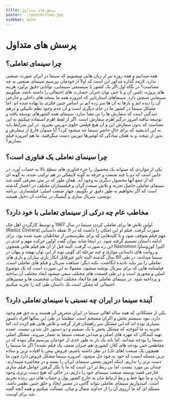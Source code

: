 ```yaml
---
title: پرسش های متداول
poster: ../poster/faq.jpg
sidebar: auto
---
```


# پرسش های متداول

## چرا سینمای تعاملی؟

همه میدانیم و همه روزه نیز از زبان هایی میشنویم که سینما در ایران صورت صنعتی ندارد. لازمه گذاره مذکور این است که اولاً از خودمان بپرسیم سینمای صنعتی به چه معناست؟ در نگاه اول اگر یک کشور یا سیستمی سینمایی، توانایی دقیق برآورد هزینه های پروژه، تامین آن و یا حتی توان جبران خسارت های احتمالی را داشته باشد، میگوییم سینمایی صنعتی دارد. سینماهای استارتاپی که امروزه همه ما نسخه های داخلی و خارجی آن را دیده ایم و بارها به آن ها سر زده ایم بر اساس چنین فکری بنا نهاده شده اند. اما مشکل سینما در کشور ما در جای دیگری است و آن عدم وجود نظم تکنیکی و درهم تنیدگیی است که سفارش ها را بی معنا سازد. سینمای همه کشورهای توسعه یافته و توسعه نیافته امروز درگیر اهرم سفارش است. اگر از لفظ اهرم استفاده میکنیم به این معناست که بدون سفارش این و آن هیچ فیلمی جلوی دوربین نمیرود. در این شرایط باید به این اندیشید که برای حالِ حاضرِ سینما چه میشود کرد؟
آیا میتوان فارغ از سفارش و بدور از نتیجه، و به همان سادگی که لومیرها دوربین دست میگرفتند، ما هم امروزه فیلم بسازیم؟

## چرا سینمای تعاملی یک فناوری است؟

یکی از مواردی که میتواند یک محصول را جزء فناوری های سطح بالا به حساب آورد، در جایی است که دو یا چند صنعت و حرفه به گونه لاینفکی در هم ترکیب شده، به گونه ای که از جمع آنها محصول دیگری به وجود آید. همان طور که در متن معرفی گفته شد سینمای تعاملی حاصل تجربه و تلاش صنعت گران و فیلمسازان مختلف در اعصار گذشته است که اگر بخواهیم به طور دقیق تر بگوییم، چهار صنعت اصلی؛ فیلمسازی، برنامه نویسی، سریال سازی و گیمینگ در ساخت آن دخیل هستند.

## مخاطب عام چه درکی از سینمای تعاملی با خود دارد؟

اولین تلاش ها برای تعاملی کردن سینما در سال 1967 و توسط کارگردن اهل چک (Radúz Činčera) صورت گرفت. فیلم او این امکان را داشت که در 9 نقطه داستانی مهم فیلم متوقف شود و با کلیدهایی که برای نظرسنجی از مخاطبان تعبیه شده بود، برای ادامه داستان تصمیم گرفته شود. در اینجا شاید بتوان گفت اولین حرکت مهم و جدی در این ره صورت گرفت. البته قبل از آن هم فیلم هایی همچون Rashomon اکیرا کوروساوا و روایت های داستانی موازی و چند مرحله ای گویی نوید از این توان نهفته و پنهان در سینما میدادند. در طی 60 سال گذشته البته تاثیر غیرقابل انکار بازی سازان و بازی های تعاملی را نیز نباید نادیده انگاشت.
نکته دیگر؛ شباهت سریال و فیلم های تعاملی است. فیلمنامه هایی که برای سریال نوشته میشود، معمولا به این صورت است که یک موضوع اصلی و محوری است و در طی قسمت های مختلف سعی میشود ابعاد مختلف آن ساخته و پرداخته شود. در سینمای تعاملی هم ما ابعاد مختلف انتخاب شخصیت ها و مسیرهای احتمالی که ممکن است یک داستان طی کند را تجربه میکنیم.

## آینده سینما در ایران چه نسبتی با سینمای تعاملی دارد؟

یکی از مشکلاتی که همه ساله اهالی سینما در ایران متعرض آن هستند و به حق هم وجود دارد، نبود سیستم پخش و اکران منسجم است. مطمئناً در طی این سالها افراد دلسوز بسیاری بوده اند که این مشکل سر راهشان قرار گرفته و تلاش هایی هم کرده اند، اما تجربه به ما آموخته که مشکل پخش با یک تصمیم و دو دستور حل شدنی نیست. عمده تهیه کنندگان که مهره های اصلی و میدانی صنعت سینما به شمار میروند، مشکل اصلی سینما را بودجه میدانند. اما باید یک بار به طور جدی از خودمان بپرسیم مگر نبوده که در مقاطعی حتی بودجه های کلان کشوری هم جبران ضعف یک فیلم نشده؟
اگر ما سینما را همچون یک صنعت (های تک) در نظر داشته باشیم، فروش پیش پا افتاده ترین و ساده ترین مسئله ایست که خود به خود حل میشود. امروزه سینما مشکل فروش دارد چون ما دست برتر را نداریم. اینکه امروز بعضی سینمای ایران را بسته و در محاصره میپندارند، چندان بی مورد نیست. اما بی ربط تر این است که ما با بکار گرفتن عوامل فیلم سازی خارجی قصد توسعه صنعت سینمای خود را داریم، در حالی که هیچ دست برتری وجود ندارد و ما تنها خط و ربط ارتباط مان به خارج کشور پول و حساب های دور زننده تحریم است.
امیدواریم سینمای تعاملی بتواند گامی در مسیر ایجاد و خلق چنین نظمی باشد. مسئله ای که ما آرزوی آن را از خداوند متعال و منان، مسألت میکنیم و همه آنچه گفته شد برای اوست.
